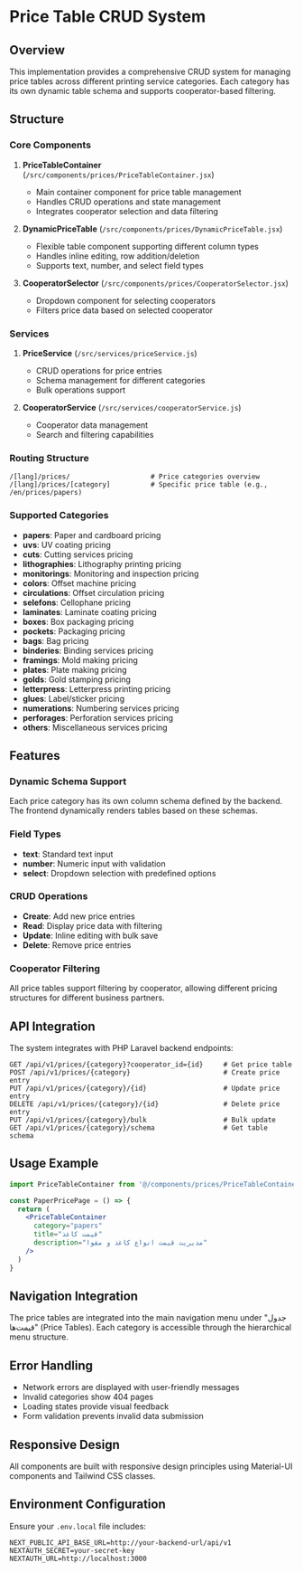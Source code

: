 # Price Table CRUD System

## Overview

This implementation provides a comprehensive CRUD system for managing price tables across different printing service categories. Each category has its own dynamic table schema and supports cooperator-based filtering.

## Structure

### Core Components

1. **PriceTableContainer** (`/src/components/prices/PriceTableContainer.jsx`)
   - Main container component for price table management
   - Handles CRUD operations and state management
   - Integrates cooperator selection and data filtering

2. **DynamicPriceTable** (`/src/components/prices/DynamicPriceTable.jsx`)
   - Flexible table component supporting different column types
   - Handles inline editing, row addition/deletion
   - Supports text, number, and select field types

3. **CooperatorSelector** (`/src/components/prices/CooperatorSelector.jsx`)
   - Dropdown component for selecting cooperators
   - Filters price data based on selected cooperator

### Services

1. **PriceService** (`/src/services/priceService.js`)
   - CRUD operations for price entries
   - Schema management for different categories
   - Bulk operations support

2. **CooperatorService** (`/src/services/cooperatorService.js`)
   - Cooperator data management
   - Search and filtering capabilities

### Routing Structure

```
/[lang]/prices/                    # Price categories overview
/[lang]/prices/[category]          # Specific price table (e.g., /en/prices/papers)
```

### Supported Categories

- **papers**: Paper and cardboard pricing
- **uvs**: UV coating pricing
- **cuts**: Cutting services pricing
- **lithographies**: Lithography printing pricing
- **monitorings**: Monitoring and inspection pricing
- **colors**: Offset machine pricing
- **circulations**: Offset circulation pricing
- **selefons**: Cellophane pricing
- **laminates**: Laminate coating pricing
- **boxes**: Box packaging pricing
- **pockets**: Packaging pricing
- **bags**: Bag pricing
- **binderies**: Binding services pricing
- **framings**: Mold making pricing
- **plates**: Plate making pricing
- **golds**: Gold stamping pricing
- **letterpress**: Letterpress printing pricing
- **glues**: Label/sticker pricing
- **numerations**: Numbering services pricing
- **perforages**: Perforation services pricing
- **others**: Miscellaneous services pricing

## Features

### Dynamic Schema Support
Each price category has its own column schema defined by the backend. The frontend dynamically renders tables based on these schemas.

### Field Types
- **text**: Standard text input
- **number**: Numeric input with validation
- **select**: Dropdown selection with predefined options

### CRUD Operations
- **Create**: Add new price entries
- **Read**: Display price data with filtering
- **Update**: Inline editing with bulk save
- **Delete**: Remove price entries

### Cooperator Filtering
All price tables support filtering by cooperator, allowing different pricing structures for different business partners.

## API Integration

The system integrates with PHP Laravel backend endpoints:

```
GET /api/v1/prices/{category}?cooperator_id={id}     # Get price table
POST /api/v1/prices/{category}                       # Create price entry
PUT /api/v1/prices/{category}/{id}                   # Update price entry
DELETE /api/v1/prices/{category}/{id}                # Delete price entry
PUT /api/v1/prices/{category}/bulk                   # Bulk update
GET /api/v1/prices/{category}/schema                 # Get table schema
```

## Usage Example

```jsx
import PriceTableContainer from '@/components/prices/PriceTableContainer'

const PaperPricePage = () => {
  return (
    <PriceTableContainer
      category="papers"
      title="قیمت کاغذ"
      description="مدیریت قیمت انواع کاغذ و مقوا"
    />
  )
}
```

## Navigation Integration

The price tables are integrated into the main navigation menu under "جدول قیمت‌ها" (Price Tables). Each category is accessible through the hierarchical menu structure.

## Error Handling

- Network errors are displayed with user-friendly messages
- Invalid categories show 404 pages
- Loading states provide visual feedback
- Form validation prevents invalid data submission

## Responsive Design

All components are built with responsive design principles using Material-UI components and Tailwind CSS classes.

## Environment Configuration

Ensure your `.env.local` file includes:

```env
NEXT_PUBLIC_API_BASE_URL=http://your-backend-url/api/v1
NEXTAUTH_SECRET=your-secret-key
NEXTAUTH_URL=http://localhost:3000
```